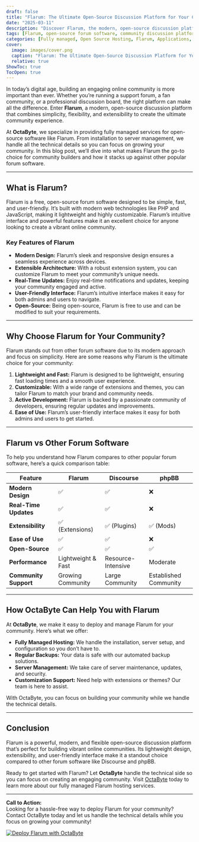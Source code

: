 ```yaml
---
draft: false
title: "Flarum: The Ultimate Open-Source Discussion Platform for Your Community"
date: "2025-03-11"
description: "Discover Flarum, the modern, open-source discussion platform designed to build vibrant online communities. Learn why Flarum stands out, its key features, and how it compares to other forum software like Discourse and phpBB."
tags: [Flarum, open-source forum software, community discussion platform, Flarum vs Discourse, Flarum vs phpBB, managed Flarum hosting, OctaByte, open-source software hosting]
categories: [Fully managed, Open Source Hosting, Flarum, Applications, Forum Community]
cover:
  image: images/cover.png
  caption: "Flarum: The Ultimate Open-Source Discussion Platform for Your Community"
  relative: true
ShowToc: true
TocOpen: true
---
```



In today’s digital age, building an engaging online community is more important than ever. Whether you’re running a support forum, a fan community, or a professional discussion board, the right platform can make all the difference. Enter **Flarum**, a modern, open-source discussion platform that combines simplicity, flexibility, and extensibility to create the ultimate community experience.

At **OctaByte**, we specialize in providing fully managed services for open-source software like Flarum. From installation to server management, we handle all the technical details so you can focus on growing your community. In this blog post, we’ll dive into what makes Flarum the go-to choice for community builders and how it stacks up against other popular forum software.

---

## What is Flarum?

Flarum is a free, open-source forum software designed to be simple, fast, and user-friendly. It’s built with modern web technologies like PHP and JavaScript, making it lightweight and highly customizable. Flarum’s intuitive interface and powerful features make it an excellent choice for anyone looking to create a vibrant online community.

### Key Features of Flarum

- **Modern Design:** Flarum’s sleek and responsive design ensures a seamless experience across devices.
- **Extensible Architecture:** With a robust extension system, you can customize Flarum to meet your community’s unique needs.
- **Real-Time Updates:** Enjoy real-time notifications and updates, keeping your community engaged and active.
- **User-Friendly Interface:** Flarum’s intuitive interface makes it easy for both admins and users to navigate.
- **Open-Source:** Being open-source, Flarum is free to use and can be modified to suit your requirements.

---

## Why Choose Flarum for Your Community?

Flarum stands out from other forum software due to its modern approach and focus on simplicity. Here are some reasons why Flarum is the ultimate choice for your community:

1. **Lightweight and Fast:** Flarum is designed to be lightweight, ensuring fast loading times and a smooth user experience.
2. **Customizable:** With a wide range of extensions and themes, you can tailor Flarum to match your brand and community needs.
3. **Active Development:** Flarum is backed by a passionate community of developers, ensuring regular updates and improvements.
4. **Ease of Use:** Flarum’s user-friendly interface makes it easy for both admins and users to get started.

---

## Flarum vs Other Forum Software

To help you understand how Flarum compares to other popular forum software, here’s a quick comparison table:

| Feature                | Flarum               | Discourse            | phpBB                |
|------------------------|----------------------|-----------------------|----------------------|
| **Modern Design**      | ✅                   | ✅                    | ❌                   |
| **Real-Time Updates**  | ✅                   | ✅                    | ❌                   |
| **Extensibility**      | ✅ (Extensions)      | ✅ (Plugins)          | ✅ (Mods)            |
| **Ease of Use**        | ✅                   | ✅                    | ❌                   |
| **Open-Source**        | ✅                   | ✅                    | ✅                   |
| **Performance**        | Lightweight & Fast   | Resource-Intensive   | Moderate            |
| **Community Support**  | Growing Community    | Large Community      | Established Community|

---

## How OctaByte Can Help You with Flarum

At **OctaByte**, we make it easy to deploy and manage Flarum for your community. Here’s what we offer:

- **Fully Managed Hosting:** We handle the installation, server setup, and configuration so you don’t have to.
- **Regular Backups:** Your data is safe with our automated backup solutions.
- **Server Management:** We take care of server maintenance, updates, and security.
- **Customization Support:** Need help with extensions or themes? Our team is here to assist.

With OctaByte, you can focus on building your community while we handle the technical details.

---

## Conclusion

Flarum is a powerful, modern, and flexible open-source discussion platform that’s perfect for building vibrant online communities. Its lightweight design, extensibility, and user-friendly interface make it a standout choice compared to other forum software like Discourse and phpBB.

Ready to get started with Flarum? Let **OctaByte** handle the technical side so you can focus on creating an engaging community. Visit [OctaByte](https://octabyte.io) today to learn more about our fully managed Flarum hosting services.

---

**Call to Action:**  
Looking for a hassle-free way to deploy Flarum for your community? Contact OctaByte today and let us handle the technical details while you focus on growing your community!

[![Deploy Flarum with OctaByte](/images/deploy-on-octabyte.png)](https://octabyte.io/fully-managed-open-source-services/applications/forum-community/flarum)
